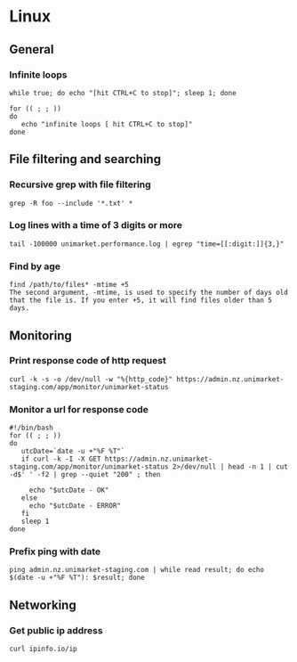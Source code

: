 # Linux

## General

### Infinite loops
~~~~
while true; do echo "[hit CTRL+C to stop]"; sleep 1; done
~~~~

~~~~
for (( ; ; ))
do
   echo "infinite loops [ hit CTRL+C to stop]"
done
~~~~


## File filtering and searching

### Recursive grep with file filtering
~~~~
grep -R foo --include '*.txt' *
~~~~

### Log lines with a time of 3 digits or more
~~~~
tail -100000 unimarket.performance.log | egrep "time=[[:digit:]]{3,}"
~~~~

### Find by age
~~~~
find /path/to/files* -mtime +5
The second argument, -mtime, is used to specify the number of days old that the file is. If you enter +5, it will find files older than 5 days.
~~~~


## Monitoring
### Print response code of http request
~~~~
curl -k -s -o /dev/null -w "%{http_code}" https://admin.nz.unimarket-staging.com/app/monitor/unimarket-status
~~~~

### Monitor a url for response code
~~~~
#!/bin/bash
for (( ; ; ))
do
   utcDate=`date -u +"%F %T"`
   if curl -k -I -X GET https://admin.nz.unimarket-staging.com/app/monitor/unimarket-status 2>/dev/null | head -n 1 | cut -d$' ' -f2 | grep --quiet "200" ; then

     echo "$utcDate - OK"
   else
     echo "$utcDate - ERROR"
   fi
   sleep 1
done
~~~~

### Prefix ping with date
~~~~
ping admin.nz.unimarket-staging.com | while read result; do echo $(date -u +"%F %T"): $result; done
~~~~

## Networking

### Get public ip address
~~~~
curl ipinfo.io/ip
~~~~